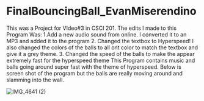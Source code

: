 # FinalBouncingBall_EvanMiserendino
This was a Project for VIdeo#3 in CSCI 201. The edits I made to this Program Was:
1.Add a new audio sound from online. I converted it to an MP3 and added it to the program
2. Changed the textbox to Hyperspeed! I also changed the colors of the balls to all ont color to match the textbox and give it a grey theme. 
3. Changed the speed of the balls to make the appear extremely fast for the hyperspeed theme
This Program contains music and balls going around super fast with the theme of hyperspeed. Below is screen shot of the program but the balls are really moving around and
slamming into the wall. 


![IMG_4641 (2)](https://user-images.githubusercontent.com/120612604/207767529-f3bab877-2732-4e29-acc9-64caebc6b75d.jpg)
